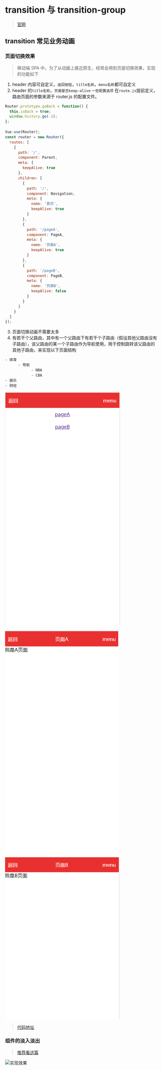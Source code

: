 # transition 与 transition-group

> [官网](https://cn.vuejs.org/v2/api/index.html#transition)

## transition 常见业务动画

### 页面切换效果

> 移动端 SPA 中，为了从动画上接近原生，经常会用到页面切换效果，实现的功能如下

1. header 内容可自定义，`返回按钮`，`title名称`，`menu名称`都可自定义
2. header 的`title名称`，`页面是否keep-alive` `一些配置选项` 在`route.js`提前定义，路由页面的参数来源于 router.js 的配置文件。

```js
Router.prototype.goBack = function() {
  this.isBack = true;
  window.history.go(-1);
};

Vue.use(Router);
const router = new Router({
  routes: [
    {
      path: '/',
      component: Parent,
      meta: {
        keepAlive: true
      },
      children: [
        {
          path: '/',
          component: Navigation,
          meta: {
            name: '首页',
            keepAlive: true
          }
        },
        {
          path: '/pageA',
          component: PageA,
          meta: {
            name: '页面A',
            keepAlive: true
          }
        },
        {
          path: '/pageB',
          component: PageB,
          meta: {
            name: '页面B',
            keepAlive: false
          }
        }
      ]
    }
  ]
});
```

3. 页面切换动画不需要太多
4. 有若干个父路由，其中有一个父路由下有若干个子路由（假设其他父路由没有子路由），该父路由的某一个子路由作为导航使用，用于控制跳转该父路由的其他子路由，来实现以下页面结构

```txt
- 体育
      - 导航
            - NBA
            - CBA
- 娱乐
- 财经
```

![gif](https://github.com/dirkhe1051931999/hjBlog/blob/master/blog-vue/screenshot/slide-left-right1.png)

![gif](https://github.com/dirkhe1051931999/hjBlog/blob/master/blog-vue/screenshot/slide-left-right2.png)

![gif](https://github.com/dirkhe1051931999/hjBlog/blob/master/blog-vue/screenshot/slide-left-right3.png)

> [代码地址](https://github.com/dirkhe1051931999/common-demo/tree/master/vue-transition)

### 组件的淡入淡出

> [推荐看这篇](https://juejin.im/post/5cdcbae9e51d454759351d84)

![实现效果](https://user-gold-cdn.xitu.io/2019/5/19/16acfee7031de2c7?imageslim)
